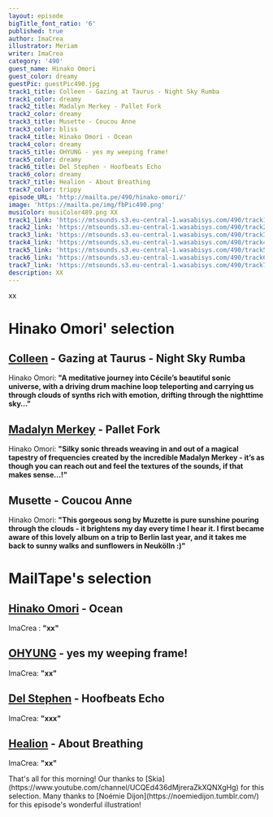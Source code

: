 ```yaml
---
layout: episode
bigTitle_font_ratio: '6'
published: true
author: ImaCrea
illustrator: Meriam
writer: ImaCrea
category: '490'
guest_name: Hinako Omori
guest_color: dreamy
guestPic: guestPic490.jpg
track1_title: Colleen - Gazing at Taurus - Night Sky Rumba
track1_color: dreamy
track2_title: Madalyn Merkey - Pallet Fork
track2_color: dreamy
track3_title: Musette - Coucou Anne
track3_color: bliss
track4_title: Hinako Omori - Ocean
track4_color: dreamy
track5_title: OHYUNG - yes my weeping frame!
track5_color: dreamy
track6_title: Del Stephen - Hoofbeats Echo
track6_color: dreamy
track7_title: Healion - About Breathing
track7_color: trippy
episode_URL: 'http://mailta.pe/490/hinako-omori/'
image: 'https://mailta.pe/img/fbPic490.png'
musiColor: musiColor489.png XX
track1_link: 'https://mtsounds.s3.eu-central-1.wasabisys.com/490/track1.mp3'
track2_link: 'https://mtsounds.s3.eu-central-1.wasabisys.com/490/track2.mp3'
track3_link: 'https://mtsounds.s3.eu-central-1.wasabisys.com/490/track3.mp3'
track4_link: 'https://mtsounds.s3.eu-central-1.wasabisys.com/490/track4.mp3'
track5_link: 'https://mtsounds.s3.eu-central-1.wasabisys.com/490/track5.mp3'
track6_link: 'https://mtsounds.s3.eu-central-1.wasabisys.com/490/track6.mp3'
track7_link: 'https://mtsounds.s3.eu-central-1.wasabisys.com/490/track7.mp3'
description: XX
---
```

<p id="introduction">xx
</p>

# Hinako Omori' selection

## [Colleen](https://colleencolleen.bandcamp.com/album/the-tunnel-and-the-clearing) - Gazing at Taurus - Night Sky Rumba
Hinako Omori: **"**A meditative journey into Cécile’s beautiful sonic universe, with a driving drum machine loop teleporting and carrying us through clouds of synths rich with emotion, drifting through the nighttime sky…**"**

## [Madalyn Merkey](https://madalynmerkey.bandcamp.com/album/puzzle-music) - Pallet Fork
Hinako Omori: **"**Silky sonic threads weaving in and out of a magical tapestry of frequencies created by the incredible Madalyn Merkey - it’s as though you can reach out and feel the textures of the sounds, if that makes sense…!**"**

## Musette - Coucou Anne
Hinako Omori: **"**This gorgeous song by Muzette is pure sunshine pouring through the clouds - it brightens my day every time I hear it. I first became aware of this lovely album on a trip to Berlin last year, and it takes me back to sunny walks and sunflowers in Neukölln :)**"**

# MailTape's selection

## [Hinako Omori](https://hinakoomori.bandcamp.com/album/a-journey) - Ocean
ImaCrea : **"**xx**"**  

## [OHYUNG](https://ohyung.bandcamp.com/album/imagine-naked-2) - yes my weeping frame!
ImaCrea: **"**xx**"**

## [Del Stephen](https://delstephen.bandcamp.com/album/girolando) - Hoofbeats Echo
ImaCrea: **"**xxx**"**

## [Healion](https://naffrecordings.bandcamp.com/album/in-light-it-undoes-nothing) - About Breathing
ImaCrea: **"**xx**"**

<p id="outroduction">That's all for this morning! Our thanks to [Skia](https://www.youtube.com/channel/UCQEd436dMjreraZkXQNXgHg) for this  selection. Many thanks to [Noémie Dijon](https://noemiedijon.tumblr.com/) for this episode's wonderful illustration!</p>
